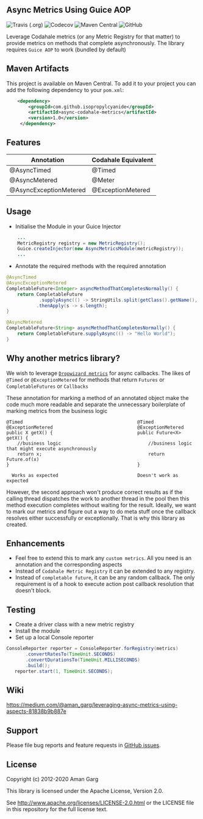 ## Async Metrics Using Guice AOP
![Travis (.org)](https://img.shields.io/travis/isopropylcyanide/async-metrics-codahale)
![Codecov](https://img.shields.io/codecov/c/github/isopropylcyanide/async-metrics-codahale)
![Maven Central](https://img.shields.io/maven-central/v/com.github.isopropylcyanide/async-codahale-metrics)
![GitHub](https://img.shields.io/github/license/isopropylcyanide/async-metrics-codahale?color=blue)

Leverage Codahale metrics (or any Metric Registry for that matter) to provide metrics on methods that complete asynchronously. The library requires `Guice AOP` to work (bundled by default)

## Maven Artifacts

This project is available on Maven Central. To add it to your project you can add the following dependency to your
`pom.xml`:

```xml
    <dependency>
        <groupId>com.github.isopropylcyanide</groupId>
        <artifactId>async-codahale-metrics</artifactId>
        <version>1.0</version>
     </dependency>
```
        
## Features

| Annotation | Codahale Equivalent |
| ------------- | ------------- |
| @AsyncTimed |  @Timed |
| @AsyncMetered | @Meter |
| @AsyncExceptionMetered | @ExceptionMetered |


## Usage

- Initialise the Module in your Guice Injector

```java
    ...    
    MetricRegistry registry = new MetricRegistry();
    Guice.createInjector(new AsyncMetricsModule(metricRegistry));    
    ...
```

- Annotate the required methods with the required annotation

```java
@AsyncTimed
@AsyncExceptionMetered
CompletableFuture<Integer> asyncMethodThatCompletesNormally() {
    return CompletableFuture
            .supplyAsync(() -> StringUtils.split(getClass().getName(), "."))
           .thenApply(s -> s.length);
}
```

```java
@AsyncMetered
CompletableFuture<String> asyncMethodThatCompletesNormally() {
    return CompletableFuture.supplyAsync(() -> "Hello World");
}
```

## Why another metrics library?
We wish to leverage [`Dropwizard metrics`](https://github.com/dropwizard/metrics/tree/4.1-development/metrics-annotation/src/main/java/com/codahale/metrics/annotation) for async callbacks. The likes of `@Timed` or `@ExceptionMetered` for methods that return `Futures` or `CompletableFutures` or `Callbacks` 

These annotation for marking a method of an annotated object make the code much more readable and separate the unnecessary boilerplate of marking metrics from the business logic

```
@Timed                                          @Timed
@ExceptionMetered                               @ExceptionMetered                              
public X getX() {                               public Future<X> getX() {
    //business logic                                //business logic that might execute asynchronously
    return x;                                       return Future.of(x)        
}                                               }
     
  Works as expected                             Doesn't work as expected
```

However, the second approach won't produce correct results as if the calling thread dispatches the work to another thread in the pool then this method execution completes without waiting for the result. Ideally, we want to mark our metrics and figure out a way to do meta stuff once the callback resolves either successfully or exceptionally. That is why this library as created.


## Enhancements
- Feel free to extend this to mark any `custom metrics`. All you need is an annotation and the corresponding aspects
- Instead of `Codahale Metric Registry` it can be extended to any registry.
- Instead of `completable future`, it can be any random callback. The only requirement is of a hook to execute action post callback resolution that doesn't block.


## Testing
- Create a driver class with a new metric registry
- Install the module
- Set up a local Console reporter

```java
ConsoleReporter reporter = ConsoleReporter.forRegistry(metrics)
       .convertRatesTo(TimeUnit.SECONDS)
       .convertDurationsTo(TimeUnit.MILLISECONDS)
       .build();
   reporter.start(1, TimeUnit.SECONDS);
```

## Wiki
https://medium.com/@aman_garg/leveraging-async-metrics-using-aspects-81838b9b887e

## Support

Please file bug reports and feature requests in [GitHub issues](https://github.com/isopropylcyanide/async-metrics-codahale/issues).


## License

Copyright (c) 2012-2020 Aman Garg

This library is licensed under the Apache License, Version 2.0.

See http://www.apache.org/licenses/LICENSE-2.0.html or the LICENSE file in this repository for the full license text.







